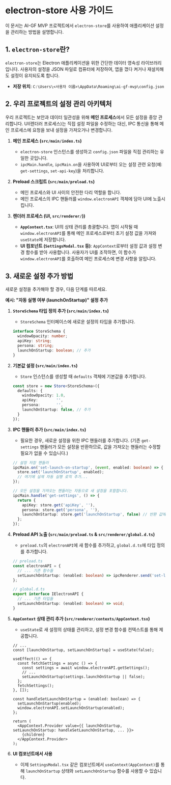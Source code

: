 # electron-store 사용 가이드

이 문서는 AI-GF MVP 프로젝트에서 `electron-store`를 사용하여 애플리케이션 설정을 관리하는 방법을 설명합니다.

## 1. `electron-store`란?

`electron-store`는 Electron 애플리케이션을 위한 간단한 데이터 영속성 라이브러리입니다. 사용자의 설정을 JSON 파일로 컴퓨터에 저장하여, 앱을 껐다 켜거나 재설치해도 설정이 유지되도록 합니다.

- **저장 위치**: `C:\Users\<사용자 이름>\AppData\Roaming\ai-gf-mvp\config.json`

## 2. 우리 프로젝트의 설정 관리 아키텍처

우리 프로젝트는 보안과 데이터 일관성을 위해 **메인 프로세스**에서 모든 설정을 중앙 관리합니다. UI(렌더러 프로세스)는 직접 설정 파일을 수정하는 대신, IPC 통신을 통해 메인 프로세스에 요청을 보내 설정을 가져오거나 변경합니다.

1.  **메인 프로세스 (`src/main/index.ts`)**
    -   `electron-store` 인스턴스를 생성하고 `config.json` 파일을 직접 관리하는 유일한 곳입니다.
    -   `ipcMain.handle`, `ipcMain.on`을 사용하여 UI로부터 오는 설정 관련 요청(예: `get-settings`, `set-api-key`)을 처리합니다.

2.  **Preload 스크립트 (`src/main/preload.ts`)**
    -   메인 프로세스와 UI 사이의 안전한 다리 역할을 합니다.
    -   메인 프로세스의 IPC 핸들러를 `window.electronAPI` 객체에 담아 UI에 노출시킵니다.

3.  **렌더러 프로세스 (UI, `src/renderer/`))**
    -   **`AppContext.tsx`**: UI의 상태 관리를 총괄합니다. 앱이 시작될 때 `window.electronAPI`를 통해 메인 프로세스로부터 초기 설정 값을 가져와 `useState`에 저장합니다.
    -   **UI 컴포넌트 (`SettingsModal.tsx` 등)**: `AppContext`로부터 설정 값과 설정 변경 함수를 받아 사용합니다. 사용자가 UI를 조작하면, 이 함수가 `window.electronAPI`를 호출하여 메인 프로세스에 변경 사항을 알립니다.

## 3. 새로운 설정 추가 방법

새로운 설정을 추가해야 할 경우, 다음 단계를 따르세요.

**예시: "자동 실행 여부 (launchOnStartup)" 설정 추가**

1.  **`StoreSchema` 타입 정의 추가 (`src/main/index.ts`)**
    -   `StoreSchema` 인터페이스에 새로운 설정의 타입을 추가합니다.

    ```typescript
    interface StoreSchema {
      windowOpacity: number;
      apiKey: string;
      persona: string;
      launchOnStartup: boolean; // 추가
    }
    ```

2.  **기본값 설정 (`src/main/index.ts`)**
    -   `Store` 인스턴스를 생성할 때 `defaults` 객체에 기본값을 추가합니다.

    ```typescript
    const store = new Store<StoreSchema>({
      defaults: {
        windowOpacity: 1.0,
        apiKey:        '',
        persona:       '',
        launchOnStartup: false, // 추가
      }
    });
    ```

3.  **IPC 핸들러 추가 (`src/main/index.ts`)**
    -   필요한 경우, 새로운 설정을 위한 IPC 핸들러를 추가합니다. (기존 `get-settings` 핸들러가 모든 설정을 반환하므로, 값을 가져오는 핸들러는 수정할 필요가 없을 수 있습니다.)

    ```typescript
    // 설정 저장 핸들러
    ipcMain.on('set-launch-on-startup', (event, enabled: boolean) => {
      store.set('launchOnStartup', enabled);
      // 여기에 실제 자동 실행 로직 추가...
    });

    // 모든 설정을 가져오는 핸들러는 자동으로 새 설정을 포함합니다.
    ipcMain.handle('get-settings', () => {
      return {
        apiKey: store.get('apiKey', ''),
        persona: store.get('persona', ''),
        launchOnStartup: store.get('launchOnStartup', false) // 반환 값에 추가
      };
    });
    ```

4.  **Preload API 노출 (`src/main/preload.ts` & `src/renderer/global.d.ts`)**
    -   `preload.ts`의 `electronAPI`에 새 함수를 추가하고, `global.d.ts`에 타입 정의를 추가합니다.

    ```typescript
    // preload.ts
    const electronAPI = {
      // ... 기존 함수들
      setLaunchOnStartup: (enabled: boolean) => ipcRenderer.send('set-launch-on-startup', enabled),
    };

    // global.d.ts
    export interface IElectronAPI {
      // ... 기존 타입들
      setLaunchOnStartup: (enabled: boolean) => void;
    }
    ```

5.  **`AppContext` 상태 관리 추가 (`src/renderer/contexts/AppContext.tsx`)**
    -   `useState`로 새 설정의 상태를 관리하고, 설정 변경 함수를 컨텍스트를 통해 제공합니다.

    ```tsx
    // ...
    const [launchOnStartup, setLaunchOnStartup] = useState(false);

    useEffect(() => {
      const fetchSettings = async () => {
        const settings = await window.electronAPI.getSettings();
        // ...
        setLaunchOnStartup(settings.launchOnStartup || false);
      };
      fetchSettings();
    }, []);

    const handleSetLaunchOnStartup = (enabled: boolean) => {
      setLaunchOnStartup(enabled);
      window.electronAPI.setLaunchOnStartup(enabled);
    };

    return (
      <AppContext.Provider value={{ launchOnStartup, setLaunchOnStartup: handleSetLaunchOnStartup, ... }}>
        {children}
      </AppContext.Provider>
    );
    ```

6.  **UI 컴포넌트에서 사용**
    -   이제 `SettingsModal.tsx` 같은 컴포넌트에서 `useContext(AppContext)`를 통해 `launchOnStartup` 상태와 `setLaunchOnStartup` 함수를 사용할 수 있습니다.
